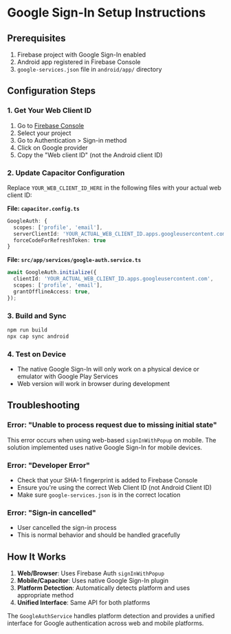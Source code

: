 # Google Sign-In Setup Instructions

## Prerequisites
1. Firebase project with Google Sign-In enabled
2. Android app registered in Firebase Console
3. `google-services.json` file in `android/app/` directory

## Configuration Steps

### 1. Get Your Web Client ID
1. Go to [Firebase Console](https://console.firebase.google.com)
2. Select your project
3. Go to Authentication > Sign-in method
4. Click on Google provider
5. Copy the "Web client ID" (not the Android client ID)

### 2. Update Capacitor Configuration
Replace `YOUR_WEB_CLIENT_ID_HERE` in the following files with your actual web client ID:

**File: `capacitor.config.ts`**
```typescript
GoogleAuth: {
  scopes: ['profile', 'email'],
  serverClientId: 'YOUR_ACTUAL_WEB_CLIENT_ID.apps.googleusercontent.com',
  forceCodeForRefreshToken: true
}
```

**File: `src/app/services/google-auth.service.ts`**
```typescript
await GoogleAuth.initialize({
  clientId: 'YOUR_ACTUAL_WEB_CLIENT_ID.apps.googleusercontent.com',
  scopes: ['profile', 'email'],
  grantOfflineAccess: true,
});
```

### 3. Build and Sync
```bash
npm run build
npx cap sync android
```

### 4. Test on Device
- The native Google Sign-In will only work on a physical device or emulator with Google Play Services
- Web version will work in browser during development

## Troubleshooting

### Error: "Unable to process request due to missing initial state"
This error occurs when using web-based `signInWithPopup` on mobile. The solution implemented uses native Google Sign-In for mobile devices.

### Error: "Developer Error"
- Check that your SHA-1 fingerprint is added to Firebase Console
- Ensure you're using the correct Web Client ID (not Android Client ID)
- Make sure `google-services.json` is in the correct location

### Error: "Sign-in cancelled"
- User cancelled the sign-in process
- This is normal behavior and should be handled gracefully

## How It Works

1. **Web/Browser**: Uses Firebase Auth `signInWithPopup`
2. **Mobile/Capacitor**: Uses native Google Sign-In plugin
3. **Platform Detection**: Automatically detects platform and uses appropriate method
4. **Unified Interface**: Same API for both platforms

The `GoogleAuthService` handles platform detection and provides a unified interface for Google authentication across web and mobile platforms.